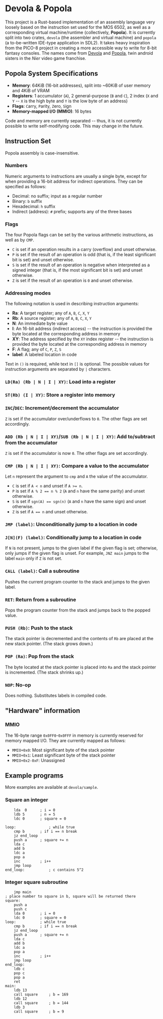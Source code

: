 # Devola & Popola
This project is a Rust-based implementation of an assembly language very loosely based on the instruction set used for the MOS 6502, as well as a corresponding virtual machine/runtime (collectively, **Popola**). It is currently split into two crates, `devola` (the assembler and virtual machine) and `popola` (a to-be-written IDE-type application in SDL2). It takes heavy inspiration from the PICO-8 project in creating a more accessible way to write for 8-bit fantasy consoles. The names come from [Devola](https://nier.fandom.com/wiki/Devola) and [Popola](https://nier.fandom.com/wiki/Popola), twin android sisters in the *Nier* video game franchise.

## Popola System Specifications
- **Memory**: 64KiB (16-bit addresses), split into ~60KiB of user memory and 4KiB of VRAM
- **Registers**: 1 accumulator (`A`), 2 general-purpose (`B` and `C`), 2 index (`X` and `Y` -- `X` is the high byte and `Y` is the low byte of an address)
- **Flags**: `C`arry, `P`arity, `Z`ero, `S`ign
- **Memory-mapped I/O (MMIO)**: 16 bytes

Code and memory are currently separated -- thus, it is not currently possible to write self-modifying code. This may change in the future.

## Instruction Set
Popola assembly is case-insensitive.
### Numbers
Numeric arguments to instructions are usually a single byte, except for when providing a 16-bit address for indirect operations. They can be specified as follows:
- Decimal: no suffix; input as a regular number
- Binary: `b` suffix
- Hexadecimal: `h` suffix
- Indirect (address): `#` prefix; supports any of the three bases
### Flags
The four Popola flags can be set by the various arithmetic instructions, as well as by `CMP`.
- `C` is set if an operation results in a carry (overflow) and unset otherwise.
- `P` is set if the result of an operation is odd (that is, if the least significant bit is set) and unset otherwise.
- `S` is set if the result of an operation is negative when interpreted as a signed integer (that is, if the most significant bit is set) and unset otherwise.
- `Z` is set if the result of an operation is `0` and unset otherwise.
### Addressing modes
The following notation is used in describing instruction arguments: 
- **Ra**: A target register; any of `A`, `B`, `C`, `X`, `Y`
- **Rb**: A source register; any of `A`, `B`, `C`, `X`, `Y`
- **N**: An immediate byte value
- **I**: An 16-bit address (indirect access) -- the instruction is provided the byte located at the corresponding address in memory
- **XY**: The address specified by the `XY` index register -- the instruction is provided the byte located at the corresponding address in memory
- **F**: A flag; any of `C`, `P`, `Z`, `S`
- **label**: A labeled location in code

Text in `()` is required, while text in `[]` is optional. The possible values for instruction arguments are separated by `|` characters.

### `LD(Ra) (Rb | N | I | XY)`: Load into a register
### `ST(Rb) (I | XY)`: Store a register into memory
### `INC`/`DEC`: Increment/decrement the accumulator
`Z` is set if the accumulator over/underflows to `0`. The other flags are set accordingly.
### `ADD (Rb | N | I | XY)`/`SUB (Rb | N | I | XY)`: Add to/subtract from the accumulator
`Z` is set if the accumulator is now `0`. The other flags are set accordingly.
### `CMP (Rb | N | I | XY)`: Compare a value to the accumulator
Let `n` represent the argument to `cmp` and `A` the value of the accumulator.
- `C` is set if `A < n` and unset if `A >= n`.
- `P` is set if `A % 2 == n % 2` (`A` and `n` have the same parity) and unset otherwise.
- `S` is set if `sgn(A) == sgn(n)` (`A` and `n` have the same sign) and unset otherwise.
- `Z` is set if `A == n` and unset otherwise.
### `JMP (label)`: Unconditionally jump to a location in code
### `J[N](F) (label)`: Conditionally jump to a location in code
If `N` is not present, jumps to the given label if the given flag is set; otherwise, only jumps if the given flag is unset. For example, `JNZ main` jumps to the label `main` only if `Z` is not set.
### `CALL (label)`: Call a subroutine
Pushes the current program counter to the stack and jumps to the given label.
### `RET`: Return from a subroutine
Pops the program counter from the stack and jumps back to the popped value.
### `PUSH (Rb)`: Push to the stack
The stack pointer is decremented and the contents of `Rb` are placed at the new stack pointer. (The stack grows down.)
### `POP (Ra)`: Pop from the stack
The byte located at the stack pointer is placed into `Ra` and the stack pointer is incremented. (The stack shrinks up.)
### `NOP`: No-op
Does nothing. Substitutes labels in compiled code.

## "Hardware" information
### MMIO
The 16-byte range `0x0FF0`-`0x0FFF` in memory is currently reserved for memory mapped I/O. They are currently mapped as follows:
- `MMIO+0x0`: Most significant byte of the stack pointer
- `MMIO+0x1`: Least significant byte of the stack pointer
- `MMIO+0x2-0xF`: Unassigned

## Example programs
More examples are available at `devola/sample`.
### Square an integer
```
	lda  0      ; i = 0
	ldb 5       ; n = 5
	ldc 0       ; square = 0

loop:               ; while true
	cmp b       ; if i == n break
	jz end_loop
	push a      ; square += n
	lda c
	add b
	ldc a
	pop a
	inc         ; i++
	jmp loop
end_loop:           ; c contains 5^2
```

### Integer square subroutine
```
    jmp main
; place number to square in b, square will be returned there
square:
    push a
    push c
    lda 0       ; i = 0
    ldc 0       ; square = 0
loop:           ; while true
    cmp b       ; if i == n break
    jz end_loop
    push a      ; square += n
    lda c
    add b
    ldc a
    pop a
    inc         ; i++
    jmp loop
end_loop:
    ldb c
    pop c
    pop a
    ret
main:
    ldb 13
    call square     ; b = 169
    ldb 12
    call square     ; b = 144
    ldb 3
    call square     ; b = 9
```